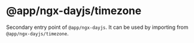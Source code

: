 # @app/ngx-dayjs/timezone

Secondary entry point of `@app/ngx-dayjs`. It can be used by importing from `@app/ngx-dayjs/timezone`.
